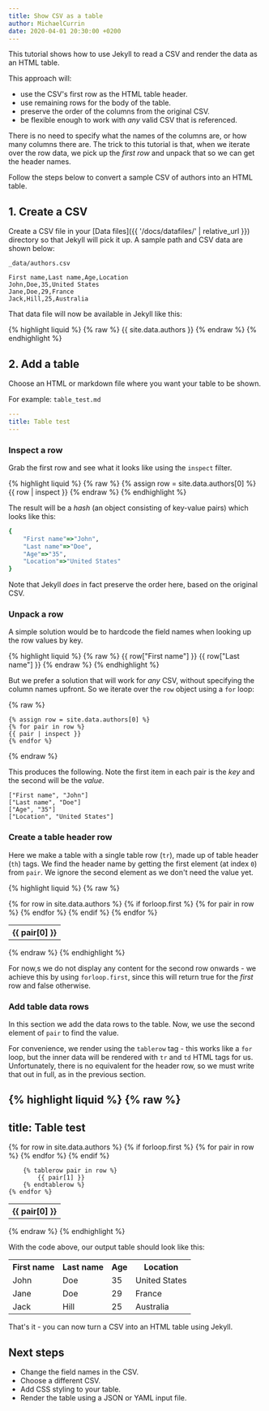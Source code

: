 ```yaml
---
title: Show CSV as a table
author: MichaelCurrin
date: 2020-04-01 20:30:00 +0200
---
```


This tutorial shows how to use Jekyll to read a CSV and render the data as an HTML table.

This approach will:

- use the CSV's first row as the HTML table header.
- use remaining rows for the body of the table.
- preserve the order of the columns from the original CSV.
- be flexible enough to work with _any_ valid CSV that is referenced.

There is no need to specify what the names of the columns are, or how many columns there are.
The trick to this tutorial is that, when we iterate over the row data, we pick up the _first row_
and unpack that so we can get the header names.

Follow the steps below to convert a sample CSV of authors into an HTML table.


## 1. Create a CSV

Create a CSV file in your [Data files]({{ '/docs/datafiles/' | relative_url }}) directory so
that Jekyll will pick it up. A sample path and CSV data are shown below:

`_data/authors.csv`

```
First name,Last name,Age,Location
John,Doe,35,United States
Jane,Doe,29,France
Jack,Hill,25,Australia
```

That data file will now be available in Jekyll like this:

{% highlight liquid %}
{% raw %}
{{ site.data.authors }}
{% endraw %}
{% endhighlight %}

## 2. Add a table

Choose an HTML or markdown file where you want your table to be shown.

For example: `table_test.md`

```yaml
---
title: Table test
---

```


### Inspect a row

Grab the first row and see what it looks like using the `inspect` filter.

{% highlight liquid %}
{% raw %}
{% assign row = site.data.authors[0] %}
{{ row | inspect }}
{% endraw %}
{% endhighlight %}


The result will be a _hash_ (an object consisting of key-value pairs) which looks like this:

```ruby
{
    "First name"=>"John",
    "Last name"=>"Doe",
    "Age"=>"35",
    "Location"=>"United States"
}
```

Note that Jekyll _does_ in fact preserve the order here, based on the original CSV.

### Unpack a row

A simple solution would be to hardcode the field names when looking up the row values by key.

{% highlight liquid %}
{% raw %}
{{ row["First name"] }}
{{ row["Last name"] }}
{% endraw %}
{% endhighlight %}

But we prefer a solution that will work for _any_ CSV, without specifying the column names upfront.
So we iterate over the `row` object using a `for` loop:

{% raw %}
```
{% assign row = site.data.authors[0] %}
{% for pair in row %}
{{ pair | inspect }}
{% endfor %}
```
{% endraw %}


This produces the following. Note the first item in each pair is the _key_ and the second will be
the _value_.

```
["First name", "John"]
["Last name", "Doe"]
["Age", "35"]
["Location", "United States"]
```

### Create a table header row

Here we make a table with a single table row (`tr`), made up of table header (`th`) tags. We find
the header name by getting the first element (at index `0`) from `pair`. We ignore the second
element as we don't need the value yet.

{% highlight liquid %}
{% raw %}
<table>
    {% for row in site.data.authors %}
        {% if forloop.first %}
        <tr>
            {% for pair in row %}
                <th>{{ pair[0] }}</th>
            {% endfor %}
        </tr>
        {% endif %}
    {% endfor %}
</table>
{% endraw %}
{% endhighlight %}


For now,s we do not display any content for the second row onwards - we achieve this by using
`forloop.first`, since this will return true for the _first_ row and false otherwise.


### Add table data rows

In this section we add the data rows to the table. Now, we use the second element of `pair`
to find the value.

For convenience, we render using the `tablerow` tag - this works like a `for` loop, but the inner
data will be rendered with `tr` and `td` HTML tags for us. Unfortunately, there is no equivalent for
the header row, so we must write that out in full, as in the previous section.

{% highlight liquid %}
{% raw %}
---
title: Table test
---

<table>
    {% for row in site.data.authors %}
        {% if forloop.first %}
        <tr>
            {% for pair in row %}
            <th>{{ pair[0] }}</th>
            {% endfor %}
        </tr>
        {% endif %}

        {% tablerow pair in row %}
            {{ pair[1] }}
        {% endtablerow %}
    {% endfor %}
</table>
{% endraw %}
{% endhighlight %}


With the code above, our output table should look like this:

<table>
    <tr>
        <th>First name</th>
        <th>Last name</th>
        <th>Age</th>
        <th>Location</th>
    </tr>
    <tr>
        <td>John</td>
        <td>Doe</td>
        <td>35</td>
        <td>United States</td>
    </tr>
    <tr>
        <td>Jane</td>
        <td>Doe</td>
        <td>29</td>
        <td>France</td>
    </tr>
    <tr>
        <td>Jack</td>
        <td>Hill</td>
        <td>25</td>
        <td>Australia</td>
    </tr>
</table>

That's it - you can now turn a CSV into an HTML table using Jekyll.

## Next steps

- Change the field names in the CSV.
- Choose a different CSV.
- Add CSS styling to your table.
- Render the table using a JSON or YAML input file.
